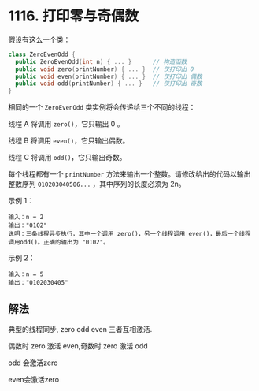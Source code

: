 # 1116. 打印零与奇偶数

假设有这么一个类：

```c++
class ZeroEvenOdd {
  public ZeroEvenOdd(int n) { ... }      // 构造函数
  public void zero(printNumber) { ... }  // 仅打印出 0
  public void even(printNumber) { ... }  // 仅打印出 偶数
  public void odd(printNumber) { ... }   // 仅打印出 奇数
}
```

相同的一个 `ZeroEvenOdd` 类实例将会传递给三个不同的线程：

线程 A 将调用 `zero()`，它只输出 0 。

线程 B 将调用 `even()`，它只输出偶数。

线程 C 将调用 `odd()`，它只输出奇数。

每个线程都有一个 `printNumber` 方法来输出一个整数。请修改给出的代码以输出整数序列 `010203040506...` ，其中序列的长度必须为 2n。

示例 1：

```text
输入：n = 2
输出："0102"
说明：三条线程异步执行，其中一个调用 zero()，另一个线程调用 even()，最后一个线程调用odd()。正确的输出为 "0102"。
```

示例 2：

```text
输入：n = 5
输出："0102030405"
```

## 解法

典型的线程同步, zero odd even 三者互相激活.

偶数时 zero 激活 even,奇数时 zero 激活 odd

odd 会激活zero

even会激活zero
